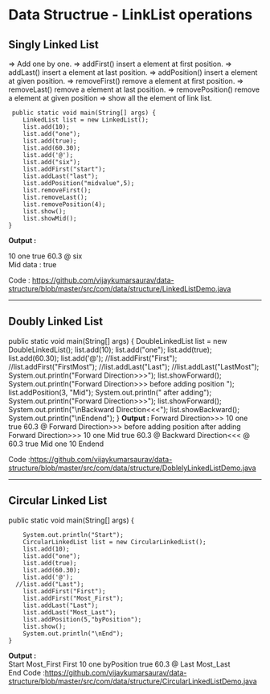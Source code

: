    <h1> Data Structrue - LinkList operations </h1>
    <h2> Singly Linked List </h2>
      => Add one by one.
      => addFirst() insert a element at first position.
      => addLast() insert a element  at last position.
      => addPosition() insert a element at given position.
      => removeFirst() remove a element at first position.
      => removeLast() remove a element at last position.
      => removePosition() remove a element at given position
      => show all the element of link list.

     public static void main(String[] args) {
        LinkedList list = new LinkedList();
        list.add(10);
        list.add("one");
        list.add(true);
        list.add(60.30);
        list.add('@');
		list.add("six");
        list.addFirst("start");
        list.addLast("last");
        list.addPosition("midvalue",5);
        list.removeFirst();
        list.removeLast();
        list.removePosition(4);
		list.show();
		list.showMid();
    }

   <b>Output : </b>

   10      one     true    60.3    @       six <br>
   Mid data : true

   Code : https://github.com/vijaykumarsaurav/data-structure/blob/master/src/com/data/structure/LinkedListDemo.java



   <hr>
    <h2>Doubly Linked List  </h2>
	public static void main(String[] args) {
		DoubleLinkedList list = new DoubleLinkedList();
		list.add(10);
		list.add("one");
		list.add(true);
		list.add(60.30);
		list.add('@');
		//list.addFirst("First");
		//list.addFirst("FirstMost");
		//list.addLast("Last");
		//list.addLast("LastMost");
		System.out.println("Forward Direction>>>");
		list.showForward();
		System.out.println("Forward Direction>>> before adding position ");
		list.addPosition(3, "Mid");
		System.out.println(" after adding");
		System.out.println("Forward Direction>>>");
		list.showForward();
		System.out.println("\nBackward Direction<<<");
		list.showBackward();
		System.out.println("\nEndend");
	}
<b>Output : </b>	
Forward Direction>>>
10	one	true	60.3	@	Forward Direction>>> before adding position 
 after adding
Forward Direction>>>
10	one	Mid	true	60.3	@	
Backward Direction<<<
@	60.3	true	Mid	one	10	
Endend

Code :https://github.com/vijaykumarsaurav/data-structure/blob/master/src/com/data/structure/DoblelyLinkedListDemo.java



 <hr>
    <h2>Circular Linked List  </h2>
	public static void main(String[] args) {

        System.out.println("Start");
        CircularLinkedList list = new CircularLinkedList();
        list.add(10);
        list.add("one");
        list.add(true);
        list.add(60.30);
        list.add('@');
      //list.add("Last");
        list.addFirst("First");
        list.addFirst("Most_First");
        list.addLast("Last");
        list.addLast("Most_Last");
        list.addPosition(5,"byPosition");
        list.show();
        System.out.println("\nEnd");
    }
<b>Output : </b>	
Start
Most_First	First	10	one	byPosition	true	60.3	@	Last	Most_Last	
End
Code :https://github.com/vijaykumarsaurav/data-structure/blob/master/src/com/data/structure/CircularLinkedListDemo.java
